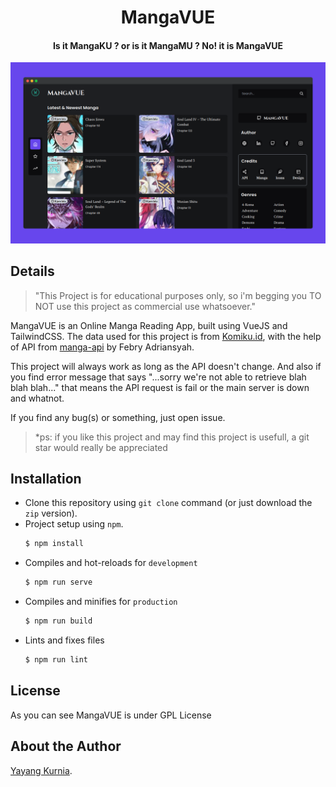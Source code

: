 <h1 align="center">MangaVUE</h1>
<h4 align="center">Is it MangaKU ? or is it MangaMU ? No! it is MangaVUE</h4>

<p align="center">
  <img src="https://github.com/kurnyaannn/mangavue/blob/master/public/mangavue.png?raw=true">
</p>

## Details
> "This Project is for educational purposes only, so i'm begging you TO NOT use this project as commercial use whatsoever." <br>

MangaVUE is an Online Manga Reading App, built using VueJS and TailwindCSS. The data used for this project is from <a href="https://komiku.id">Komiku.id</a>, with the help of API from <a href="https://github.com/febryardiansyah/manga-api">manga-api</a> by Febry Adriansyah.

This project will always work as long as the API doesn't change. And also if you find error message that says "...sorry we're not able to retrieve blah blah blah..." that means the API request is fail or the main server is down and whatnot.

If you find any bug(s) or something, just open issue.

> *ps: if you like this project and may find this project is usefull, a git star would really be appreciated

## Installation
* Clone this repository using `git clone` command (or just download the `zip` version).
* Project setup using `npm`.
  ```bash
  $ npm install
  ```
* Compiles and hot-reloads for `development`
  ```bash
  $ npm run serve
  ```
* Compiles and minifies for `production`
  ```bash
  $ npm run build
  ```
* Lints and fixes files
  ```bash
  $ npm run lint
  ```

## License
As you can see MangaVUE is under GPL License

## About the Author
<a href="https://kurnyaannn.github.io">Yayang Kurnia</a>.
